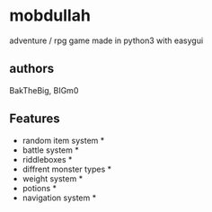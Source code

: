 # mobdullah
adventure / rpg game made in python3 with easygui

## authors 

BakTheBig, BIGm0


## Features

 * random item system *
 * battle system *
 * riddleboxes *
 * diffrent monster types *
 * weight system *
 * potions *
 * navigation system *
 
